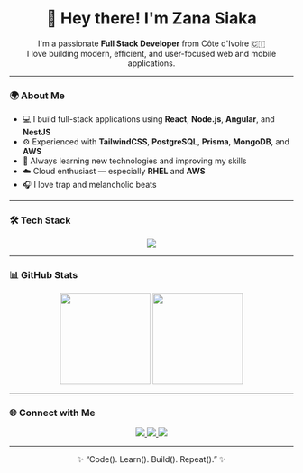 <h1 align="center">👋 Hey there! I'm Zana Siaka</h1>

<p align="center">
  I'm a passionate <strong>Full Stack Developer</strong> from Côte d'Ivoire 🇨🇮<br>
  I love building modern, efficient, and user-focused web and mobile applications.
</p>

---

### 🌍 About Me

- 💻 I build full-stack applications using **React**, **Node.js**, **Angular**, and **NestJS**  
- ⚙️ Experienced with **TailwindCSS**, **PostgreSQL**, **Prisma**, **MongoDB**, and **AWS**  
- 🧠 Always learning new technologies and improving my skills  
- ☁️ Cloud enthusiast — especially **RHEL** and **AWS** 
- 🎧 I love trap and melancholic beats  

---

### 🛠️ Tech Stack

<p align="center">
  <img src="https://skillicons.dev/icons?i=ts,react,nodejs,nestjs,tailwind,postgres,python,angular,aws,prisma,linux,git" />
</p>

---

### 📊 GitHub Stats

<p align="center">
  <img height="160em" src="https://github-readme-stats.vercel.app/api?username=ZanaSiaka&show_icons=true&theme=tokyonight" />
  <img height="160em" src="https://github-readme-streak-stats.herokuapp.com/?user=ZanaSiaka&theme=tokyonight" />
</p>

---

### 🌐 Connect with Me

<p align="center">
  <a href="https://github.com/ZanaSiaka" target="_blank">
    <img src="https://img.shields.io/badge/GitHub-000?style=for-the-badge&logo=github&logoColor=white"/>
  </a>
  <a href="https://www.linkedin.com/in/zana-siaka-coulibaly-384a752a0" target="_blank">
    <img src="https://img.shields.io/badge/LinkedIn-0A66C2?style=for-the-badge&logo=linkedin&logoColor=white"/>
  </a>
  <a href="mailto:zana.cs.dev@gmail.com" target="_blank">
    <img src="https://img.shields.io/badge/Email-D14836?style=for-the-badge&logo=gmail&logoColor=white"/>
  </a>
</p>

---

<p align="center">
  ✨ “Code(). Learn(). Build(). Repeat().” ✨
</p>


<!---
ZanaSiaka/ZanaSiaka is a ✨ special ✨ repository because its `README.md` (this file) appears on your GitHub profile.
You can click the Preview link to take a look at your changes.
--->
